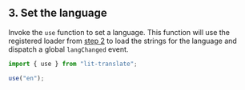 ## 3. Set the language

Invoke the `use` function to set a language. This function will use the registered loader from [step 2](#-2-register-the-translate-config) to load the strings for the language and dispatch a global `langChanged` event.

```js
import { use } from "lit-translate";

use("en");
```
